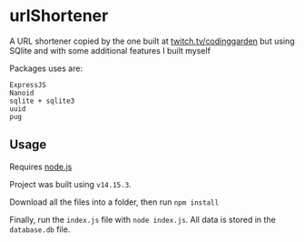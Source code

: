 # urlShortener

A URL shortener copied by the one built at [twitch.tv/codinggarden](https://www.twitch.tv/codinggarden) but using SQlite and with some additional features I built myself

Packages uses are:

```
ExpressJS
Nanoid
sqlite + sqlite3
uuid
pug
```

## Usage

Requires [node.js](https://nodejs.org/en/)

Project was built using `v14.15.3`.

Download all the files into a folder, then run `npm install`

Finally, run the `index.js` file with `node index.js`.
All data is stored in the `database.db` file.
